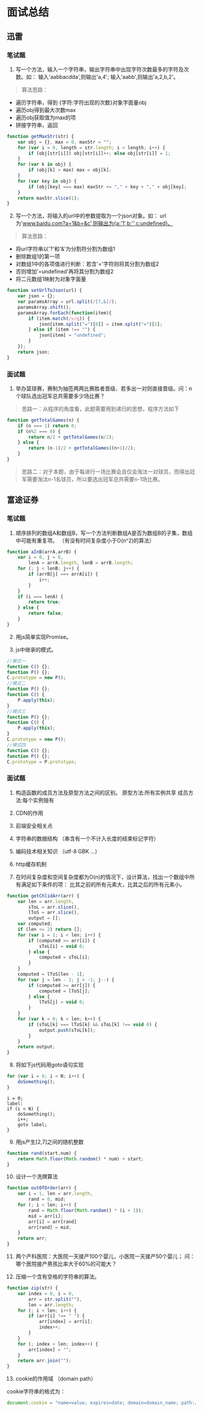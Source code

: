 # 面试总结 



## 迅雷

### 笔试题

1. 写一个方法，输入一个字符串，输出字符串中出现字符次数最多的字符及次数。如：
输入'aabbacdda',则输出'a,4'; 输入'aabb',则输出'a,2,b,2'。

>算法思路：
* 遍历字符串，得到 {字符:字符出现的次数}对象字面量obj
* 遍历obj得到最大次数max
* 遍历obj获取值为max的项
* 拼接字符串，返回

```javascript
function getMaxStr(str) {
    var obj = {}, max = 0, maxStr = "";
    for (var i = 0, length = str.length; i < length; i++) {
        if (obj[str[i]]) obj[str[i]]++; else obj[str[i]] = 1;
    }
    for (var k in obj) {
        if (obj[k] > max) max = obj[k];
    }
    for (var key in obj) {
        if (obj[key] === max) maxStr += "," + key + "," + obj[key];
    }
    return maxStr.slice(1);
}
```

2. 写一个方法，将输入的url中的参数提取为一个json对象。如：
url为'www.baidu.com?a=1&b=&c',则输出为{a:'1',b:'',c:undefined}。

>算法思路：
* 将url字符串以'?'和'&'为分割符分割为数组1
* 删除数组1的第一项
* 对数组1中的各项值进行判断：若含'='字符则将其分割为数组2
* 否则增加'=undefined'再将其分割为数组2
* 将二元数组1映射为对象字面量

```javascript
function setUrlToJson(url) {
    var json = {};
    var paramsArray = url.split(/[?,&]/);
    paramsArray.shift();
    paramsArray.forEach(function(item){
        if (item.match(/=/g)) {
            json[item.split("=")[0]] = item.split("=")[1];
        } else if (item !== "") {
            json[item] = "undefined";
        }
    });
    return json;
}
```


### 面试题

1. 举办篮球赛，赛制为抽签两两比赛胜者晋级、若多出一对则直接晋级。问：n个球队选出冠军总共需要多少场比赛？

>思路一：从程序的角度看，此题需要用到递归的思想，程序方法如下

```javascript
function getTotalGames(n) {
    if (n === 1) return 0;
    if (n%2 === 0) {
        return n/2 + getTotalGames(n/2);
    } else {
        return (n-1)/2 + getTotalGames((n+1)/2);
    }
}
```

>思路二：对于本题，由于每进行一场比赛会且仅会淘汰一对球员，而得出冠军需要淘汰n-1名球员，所以要选出冠军总共需要n-1场比赛。



## 富途证券

### 笔试题

1. 顺序排列的数组A和数组B，写一个方法判断数组A是否为数组B的子集，数组中可能有重复项。
（有没有时间复杂度小于O(n^2)的算法）

```javascript
function aInB(arrA,arrB) {
	var i = 0, j = 0,
		lenA = arrA.length, lenB = arrB.length;
	for (; j < lenB; j++) {
		if (arrB[j] === arrA[i]) {
			i++;
		}
	}
	if (i === lenA) {
		return true;
	} else {
		return false;
	}
}
```

2. 用js简单实现Promise。

3. js中继承的模式。

```javascript
//模式一
function C() {};
function P() {};
C.prototype = new P();
//模式二
function P() {};
function C() {
	P.apply(this);
}
//模式三
function P() {};
function C() {
	P.apply(this);
}
C.prototype = new P();
//模式四
function C() {};
function P() {};
C.prototype = P.prototype;
```

### 面试题

1. 构造函数的成员方法及原型方法之间的区别。
原型方法:所有实例共享
成员方法:每个实例独有

2. CDN的作用

3. 前端安全相关点

4. 字符串的数据结构 （串含有一个不计入长度的结束标记字符）

5. 编码技术相关知识 （utf-8 GBK ...）

6. http缓存机制

7. 在时间复杂度和空间复杂度都为O(n)的情况下，设计算法，找出一个数组中所有满足如下条件的项：
比其之前的所有元素大，比其之后的所有元素小。

```javascript
function getChlidArr(arr) {
	var len = arr.length,
		sToL = arr.slice(),
		lToS = arr.slice(),
		output = [];
	var computed;
	if (len <= 2) return [];
	for (var i = 1; i < len; i++) {
		if (computed >= arr[i]) {
			sToL[i] = void 0;
		} else {
			computed = sToL[i];
		}
	}
	computed = lToS[len - 1];
	for (var j = len - 2; j > -1; j--) {
		if (computed >= arr[j]) {
		    computed = lToS[j];
		} else {
			lToS[j] = void 0;
		}
	}
	for (var k = 0; k < len; k++) {
		if (sToL[k] === lToS[k] && sToL[k] !== void 0) {
			output.push(sToL[k]);
		}
	}
	return output;	
}
```

8. 将如下js代码用goto语句实现
```javascript
for (var i = 0; i < N; i++) {
	doSomething();
}
```

```
i = 0;
label:
if (i < N) {
	doSomething();
	i++;
	goto label;
}
```

9. 用js产生[2,7]之间的随机整数

```javascript
function rand(start,num) {
	return Math.floor(Math.random() * num) + start;
}
```

10. 设计一个洗牌算法

```javascript
function outOfOrder(arr) {
	var i = 1, len = arr.length,
		rand = 0, mid;
	for (; i < len; i++) {
		rand = Math.floor(Math.random() * (i + 1));
		mid = arr[i];
		arr[i] = arr[rand]
		arr[rand] = mid;
	}
	return arr;
}
```

11. 两个产科医院：大医院一天接产100个婴儿，小医院一天接产50个婴儿；
问：哪个医院接产男孩比率大于60%的可能大？

12. 压缩一个含有空格的字符串的算法。

```javascript
function zip(str) {
	var index = 0, i = 0, 
		arr = str.split(""), 
		len = arr.length;
	for (; i < len; i++) {
		if (arr[i] !== " ") {
			arr[index] = arr[i];
			index++;
		}
	}
	for (; index < len; index++) {
		arr[index] = "";
	}
	return arr.join("");
}
```

13. cookie的作用域 （domain path）

cookie字符串的格式为：
```javascript
document.cookie = "name=value; expires=date; domain=domain_name; path:/; secure"
```